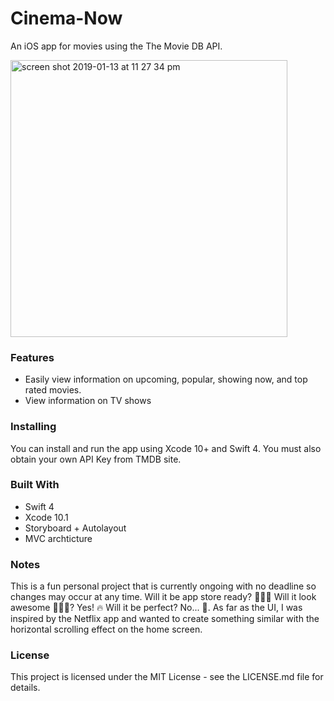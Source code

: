 # Cinema-Now
An iOS app for movies using the The Movie DB API. 

<img width="443" alt="screen shot 2019-01-13 at 11 27 34 pm" src="https://user-images.githubusercontent.com/9616943/51100688-04820180-178c-11e9-9b6a-f5bdd5edc767.png">

### Features 
* Easily view information on upcoming, popular, showing now, and top rated movies. 
* View information on TV shows

### Installing
You can install and run the app using Xcode 10+ and Swift 4. You must also obtain your own API Key from TMDB site. 

### Built With
* Swift 4
* Xcode 10.1
* Storyboard + Autolayout
* MVC archticture 

### Notes
This is a fun personal project that is currently ongoing with no deadline so changes may occur at any time. Will it be app store ready? 🤷🏽‍♀️ Will it look awesome 💁🏽‍♀️? Yes! 🔥 Will it be perfect? No... 🤡. As far as the UI, I was inspired by the Netflix app and wanted to create something similar with the horizontal scrolling effect on the home screen.

### License
This project is licensed under the MIT License - see the LICENSE.md file for details. 
